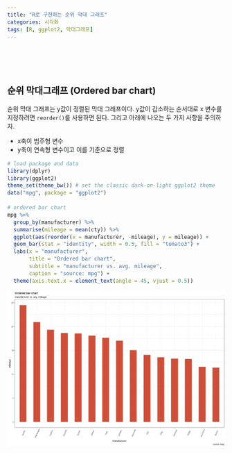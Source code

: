 ```yaml
---
title: "R로 구현하는 순위 막대 그래프"
categories: 시각화
tags: [R, ggplot2, 막대그래프]
---
```


<div style="margin-bottom:100px;"></div>

## 순위 막대그래프 (Ordered bar chart)

순위 막대 그래프는 y값이 정렬된 막대 그래프이다. y값이 감소하는 순서대로 x 변수를 지정하려면 `reorder()`를 사용하면 된다. 그리고 아래에 나오는 두 가지 사항을 주의하자.

- x축이 범주형 변수
- y축이 연속형 변수이고 이를 기준으로 정렬

```r
# load package and data
library(dplyr)
library(ggplot2)
theme_set(theme_bw()) # set the classic dark-on-light ggplot2 theme
data("mpg", package = "ggplot2")

# ordered bar chart
mpg %>%
  group_by(manufacturer) %>%
  summarise(mileage = mean(cty)) %>%
  ggplot(aes(reorder(x = manufacturer, -mileage), y = mileage)) +
  geom_bar(stat = "identity", width = 0.5, fill = "tomato3") +
  labs(x = "manufacturer",
       title = "Ordered bar chart",
       subtitle = "manufacturer vs. avg. mileage",
       caption = "source: mpg") +
  theme(axis.text.x = element_text(angle = 45, vjust = 0.5))
```

![](/public/img/2022-06-22-visualization-summary/ordered_bar_chart-1.png)